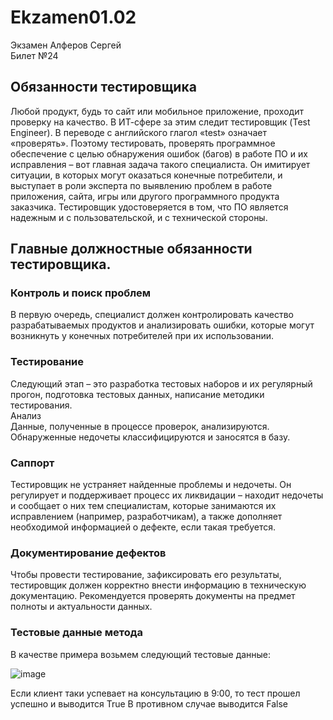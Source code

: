 # Ekzamen01.02
Экзамен Алферов Сергей<br>
Билет №24<br>
## Обязанности тестировщика

Любой продукт, будь то сайт или мобильное приложение, проходит проверку на качество. В ИТ-сфере за этим следит тестировщик (Test Engineer).
В переводе с английского глагол «test» означает «проверять». Поэтому тестировать, проверять программное обеспечение с целью обнаружения ошибок (багов) в работе ПО и их исправления – вот главная задача такого специалиста.
Он имитирует ситуации, в которых могут оказаться конечные потребители, и выступает в роли эксперта по выявлению проблем в работе приложения, сайта, игры или другого программного продукта заказчика. Тестировщик удостоверяется в том, что ПО является надежным и с пользовательской, и с технической стороны.

## Главные должностные обязанности тестировщика.<br>
### Контроль и поиск проблем<br>
В первую очередь, специалист должен контролировать качество разрабатываемых продуктов и анализировать ошибки, которые могут возникнуть у конечных потребителей при их использовании.<br>
### Тестирование<br>
Следующий этап – это разработка тестовых наборов и их регулярный прогон, подготовка тестовых данных, написание методики тестирования.<br>
Анализ<br>
Данные, полученные в процессе проверок, анализируются. Обнаруженные недочеты классифицируются и заносятся в базу.<br>
### Саппорт<br>
Тестировщик не устраняет найденные проблемы и недочеты. Он регулирует и поддерживает процесс их ликвидации – находит недочеты и сообщает о них тем специалистам, которые занимаются их исправлением (например, разработчикам), а также дополняет необходимой информацией о дефекте, если такая требуется.<br>
### Документирование дефектов<br>
Чтобы провести тестирование, зафиксировать его результаты, тестировщик должен корректно внести информацию в техническую документацию. Рекомендуется проверять документы на предмет полноты и актуальности данных.

### Тестовые данные метода<br>
В качестве примера возьмем следующий тестовые данные:

![image](https://user-images.githubusercontent.com/80594181/177058626-8f9e36a7-2dbb-4e6e-bf29-0024f2459793.png)

Если клиент таки успевает на консультацию в 9:00, то тест прошел успешно и выводится True
В противном случае выводится False
